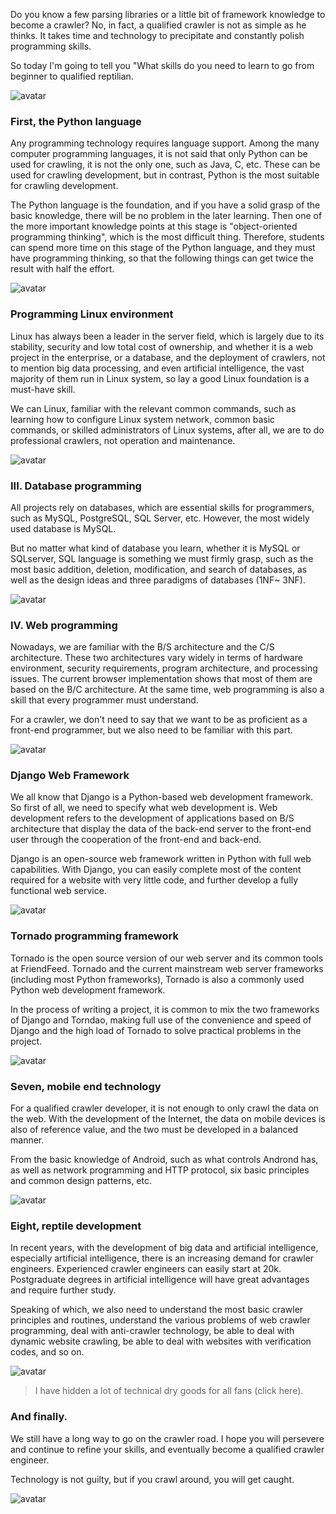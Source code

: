 Do you know a few parsing libraries or a little bit of framework knowledge to become a crawler? No, in fact, a qualified crawler is not as simple as he thinks. It takes time and technology to precipitate and constantly polish programming skills. 

So today I'm going to tell you "What skills do you need to learn to go from beginner to qualified reptilian. 

![avatar]( 3d6b3b563f2e4025899f7fc8d086e9a3.png) 

###  First, the Python language 

Any programming technology requires language support. Among the many computer programming languages, it is not said that only Python can be used for crawling, it is not the only one, such as Java, C, etc. These can be used for crawling development, but in contrast, Python is the most suitable for crawling development. 

The Python language is the foundation, and if you have a solid grasp of the basic knowledge, there will be no problem in the later learning. Then one of the more important knowledge points at this stage is "object-oriented programming thinking", which is the most difficult thing. Therefore, students can spend more time on this stage of the Python language, and they must have programming thinking, so that the following things can get twice the result with half the effort. 

![avatar]( 8246471217d34102b3b1da11965ed676.png) 

###  Programming Linux environment 

Linux has always been a leader in the server field, which is largely due to its stability, security and low total cost of ownership, and whether it is a web project in the enterprise, or a database, and the deployment of crawlers, not to mention big data processing, and even artificial intelligence, the vast majority of them run in Linux system, so lay a good Linux foundation is a must-have skill. 

We can Linux, familiar with the relevant common commands, such as learning how to configure Linux system network, common basic commands, or skilled administrators of Linux systems, after all, we are to do professional crawlers, not operation and maintenance. 

![avatar]( d7b43311e82b479ba168c62611aa8329.png) 

###  III. Database programming 

All projects rely on databases, which are essential skills for programmers, such as MySQL, PostgreSQL, SQL Server, etc. However, the most widely used database is MySQL. 

But no matter what kind of database you learn, whether it is MySQL or SQLserver, SQL language is something we must firmly grasp, such as the most basic addition, deletion, modification, and search of databases, as well as the design ideas and three paradigms of databases (1NF~ 3NF). 

![avatar]( 2b200429d01ced4c2e2fe9bc74bb5513.png) 

###  IV. Web programming 

Nowadays, we are familiar with the B/S architecture and the C/S architecture. These two architectures vary widely in terms of hardware environment, security requirements, program architecture, and processing issues. The current browser implementation shows that most of them are based on the B/C architecture. At the same time, web programming is also a skill that every programmer must understand. 

For a crawler, we don't need to say that we want to be as proficient as a front-end programmer, but we also need to be familiar with this part. 

![avatar]( 6856ecb100b8c109c746fcdd1257219b.png) 

###  Django Web Framework 

We all know that Django is a Python-based web development framework. So first of all, we need to specify what web development is. Web development refers to the development of applications based on B/S architecture that display the data of the back-end server to the front-end user through the cooperation of the front-end and back-end. 

Django is an open-source web framework written in Python with full web capabilities. With Django, you can easily complete most of the content required for a website with very little code, and further develop a fully functional web service. 

![avatar]( 312fc6755bf4a808ab66a1d070edddf7.png) 

###  Tornado programming framework 

Tornado is the open source version of our web server and its common tools at FriendFeed. Tornado and the current mainstream web server frameworks (including most Python frameworks), Tornado is also a commonly used Python web development framework. 

In the process of writing a project, it is common to mix the two frameworks of Django and Torndao, making full use of the convenience and speed of Django and the high load of Tornado to solve practical problems in the project. 

![avatar]( 8070bdb801f4a78289ec88b666e3988d.png) 

###  Seven, mobile end technology 

For a qualified crawler developer, it is not enough to only crawl the data on the web. With the development of the Internet, the data on mobile devices is also of reference value, and the two must be developed in a balanced manner. 

From the basic knowledge of Android, such as what controls Andrond has, as well as network programming and HTTP protocol, six basic principles and common design patterns, etc. 

![avatar]( ac2dd1fd648541e49210a523157e5d24.png) 

###  Eight, reptile development 

In recent years, with the development of big data and artificial intelligence, especially artificial intelligence, there is an increasing demand for crawler engineers. Experienced crawler engineers can easily start at 20k. Postgraduate degrees in artificial intelligence will have great advantages and require further study. 

Speaking of which, we also need to understand the most basic crawler principles and routines, understand the various problems of web crawler programming, deal with anti-crawler technology, be able to deal with dynamic website crawling, be able to deal with websites with verification codes, and so on. 

![avatar]( 331edfe4fcb04cbfa69bec956e07d397.png) 

>  I have hidden a lot of technical dry goods for all fans (click here). 

###  And finally. 

We still have a long way to go on the crawler road. I hope you will persevere and continue to refine your skills, and eventually become a qualified crawler engineer. 

Technology is not guilty, but if you crawl around, you will get caught. 

![avatar]( 20210421162557587.png) 

